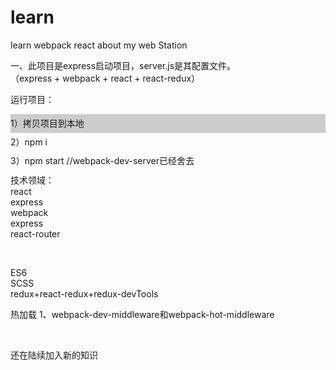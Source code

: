 # learn
learn webpack react about my web Station

一、此项目是express启动项目，server.js是其配置文件。<br />
（express + webpack + react + react-redux）<br />

运行项目：<br />

<div style="width:100%; height:30px; background-color:#ccc; line-height:30px; ">
	1）拷贝项目到本地<br />
	2）npm i<br />
	3）npm start  //webpack-dev-server已经舍去<br />
</div>


<br />
<br />

<br />


技术领域：<br />
react<br />
express<br />
webpack<br />
express<br />
react-router<br />

<br />

ES6<br />
SCSS<br />
redux+react-redux+redux-devTools<br />


热加载
1、webpack-dev-middleware和webpack-hot-middleware

<br />


还在陆续加入新的知识



